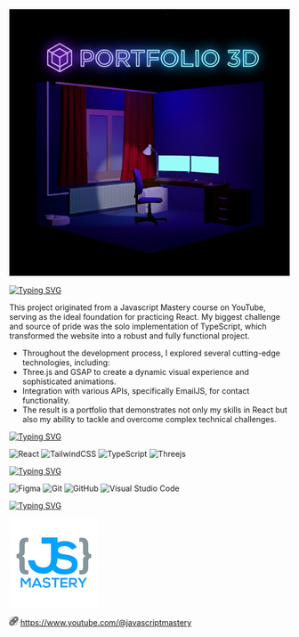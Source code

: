 <img src='/public/images/portfolio_3d_thumb.jpg'>

[![Typing SVG](https://readme-typing-svg.demolab.com?font=BBH+Sans+Hegarty&pause=1000&color=00E9F7&width=435&lines=About+the+project)](https://git.io/typing-svg)

<p> This project originated from a Javascript Mastery course on YouTube, serving as the ideal foundation for practicing React. My biggest challenge and source of pride was the solo implementation of TypeScript, which transformed the website into a robust and fully functional project.
 </p>

<p> 
<ul>
  <li>
    Throughout the development process, I explored several cutting-edge technologies, including:
  </li>
    <li>
    Three.js and GSAP to create a dynamic visual experience and sophisticated animations.
  </li>
    
  <li>
    Integration with various APIs, specifically EmailJS, for contact functionality. 
  </li>
    
  <li>
    The result is a portfolio that demonstrates not only my skills in React but also my ability to tackle and overcome complex technical challenges.
  </li>
</ul>
</p>

[![Typing SVG](https://readme-typing-svg.demolab.com?font=BBH+Sans+Hegarty&pause=1000&color=00E9F7&width=435&lines=Technologies)](https://git.io/typing-svg)

![React](https://img.shields.io/badge/react-%2320232a.svg?style=for-the-badge&logo=react&logoColor=%2361DAFB)
![TailwindCSS](https://img.shields.io/badge/tailwindcss-%2338B2AC.svg?style=for-the-badge&logo=tailwind-css&logoColor=white)
![TypeScript](https://img.shields.io/badge/typescript-%23007ACC.svg?style=for-the-badge&logo=typescript&logoColor=white)
![Threejs](https://img.shields.io/badge/threejs-black?style=for-the-badge&logo=three.js&logoColor=white)




[![Typing SVG](https://readme-typing-svg.demolab.com?font=BBH+Sans+Hegarty&pause=1000&color=00E9F7&width=435&lines=Tools)](https://git.io/typing-svg)

![Figma](https://img.shields.io/badge/figma-%23F24E1E.svg?style=for-the-badge&logo=figma&logoColor=white)
![Git](https://img.shields.io/badge/git-%23F05033.svg?style=for-the-badge&logo=git&logoColor=white)
![GitHub](https://img.shields.io/badge/github-%23121011.svg?style=for-the-badge&logo=github&logoColor=white)
![Visual Studio Code](https://img.shields.io/badge/Visual%20Studio%20Code-0078d7.svg?style=for-the-badge&logo=visual-studio-code&logoColor=white)

[![Typing SVG](https://readme-typing-svg.demolab.com?font=BBH+Sans+Hegarty&pause=1000&color=00E9F7&width=435&lines=Author)](https://git.io/typing-svg)

<img src='/public/images/javascript_mastery.jpg'>

<img src='/public/images/link.png'> <a target="_blank" href="https://www.youtube.com/@javascriptmastery">https://www.youtube.com/@javascriptmastery</a>


